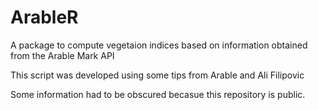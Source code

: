 # ArableR
A package to compute vegetaion indices based on information obtained from the Arable Mark API

This script was developed using some tips from Arable and Ali Filipovic

Some information had to be obscured becasue this repository is public.
